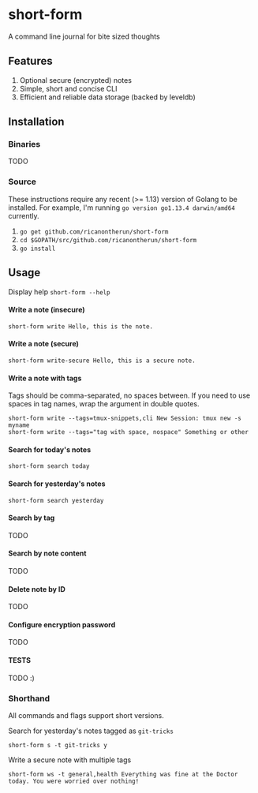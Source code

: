 # short-form

A command line journal for bite sized thoughts

## Features

1. Optional secure (encrypted) notes
2. Simple, short and concise CLI
3. Efficient and reliable data storage (backed by leveldb)

## Installation

### Binaries
TODO

### Source
These instructions require any recent (>= 1.13) version of Golang to be installed. For example, I'm running `go version go1.13.4 darwin/amd64` currently.

1. `go get github.com/ricanontherun/short-form`
2. `cd $GOPATH/src/github.com/ricanontherun/short-form`
3. `go install`

## Usage

Display help
`short-form --help`

#### Write a note (insecure)
```
short-form write Hello, this is the note.
```
#### Write a note (secure)
```
short-form write-secure Hello, this is a secure note.
```

#### Write a note with tags
Tags should be comma-separated, no spaces between. If you need to use spaces in tag names, wrap the argument in double quotes.
```
short-form write --tags=tmux-snippets,cli New Session: tmux new -s myname 
short-form write --tags="tag with space, nospace" Something or other
```

#### Search for today's notes
```
short-form search today
```

#### Search for yesterday's notes
```
short-form search yesterday
```

#### Search by tag
TODO

#### Search by note content
TODO

#### Delete note by ID
TODO

#### Configure encryption password
TODO

#### TESTS
TODO :)

### Shorthand
All commands and flags support short versions.

Search for yesterday's notes tagged as `git-tricks`
```
short-form s -t git-tricks y
```

Write a secure note with multiple tags
```
short-form ws -t general,health Everything was fine at the Doctor today. You were worried over nothing!
```
